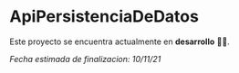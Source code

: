 # ApiPersistenciaDeDatos

Este proyecto se encuentra actualmente en **desarrollo** 👷‍♂️.

_Fecha estimada de finalizacion: 10/11/21_

